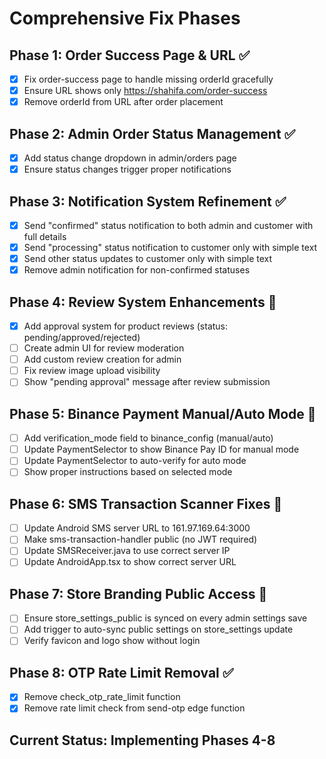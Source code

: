 # Comprehensive Fix Phases

## Phase 1: Order Success Page & URL ✅
- [x] Fix order-success page to handle missing orderId gracefully
- [x] Ensure URL shows only https://shahifa.com/order-success
- [x] Remove orderId from URL after order placement

## Phase 2: Admin Order Status Management ✅
- [x] Add status change dropdown in admin/orders page
- [x] Ensure status changes trigger proper notifications

## Phase 3: Notification System Refinement ✅
- [x] Send "confirmed" status notification to both admin and customer with full details
- [x] Send "processing" status notification to customer only with simple text
- [x] Send other status updates to customer only with simple text
- [x] Remove admin notification for non-confirmed statuses

## Phase 4: Review System Enhancements 🔄
- [x] Add approval system for product reviews (status: pending/approved/rejected)
- [ ] Create admin UI for review moderation
- [ ] Add custom review creation for admin
- [ ] Fix review image upload visibility
- [ ] Show "pending approval" message after review submission

## Phase 5: Binance Payment Manual/Auto Mode 🔄
- [ ] Add verification_mode field to binance_config (manual/auto)
- [ ] Update PaymentSelector to show Binance Pay ID for manual mode
- [ ] Update PaymentSelector to auto-verify for auto mode
- [ ] Show proper instructions based on selected mode

## Phase 6: SMS Transaction Scanner Fixes 🔄
- [ ] Update Android SMS server URL to 161.97.169.64:3000
- [ ] Make sms-transaction-handler public (no JWT required)
- [ ] Update SMSReceiver.java to use correct server IP
- [ ] Update AndroidApp.tsx to show correct server URL

## Phase 7: Store Branding Public Access 🔄
- [ ] Ensure store_settings_public is synced on every admin settings save
- [ ] Add trigger to auto-sync public settings on store_settings update
- [ ] Verify favicon and logo show without login

## Phase 8: OTP Rate Limit Removal ✅
- [x] Remove check_otp_rate_limit function
- [x] Remove rate limit check from send-otp edge function

## Current Status: Implementing Phases 4-8
